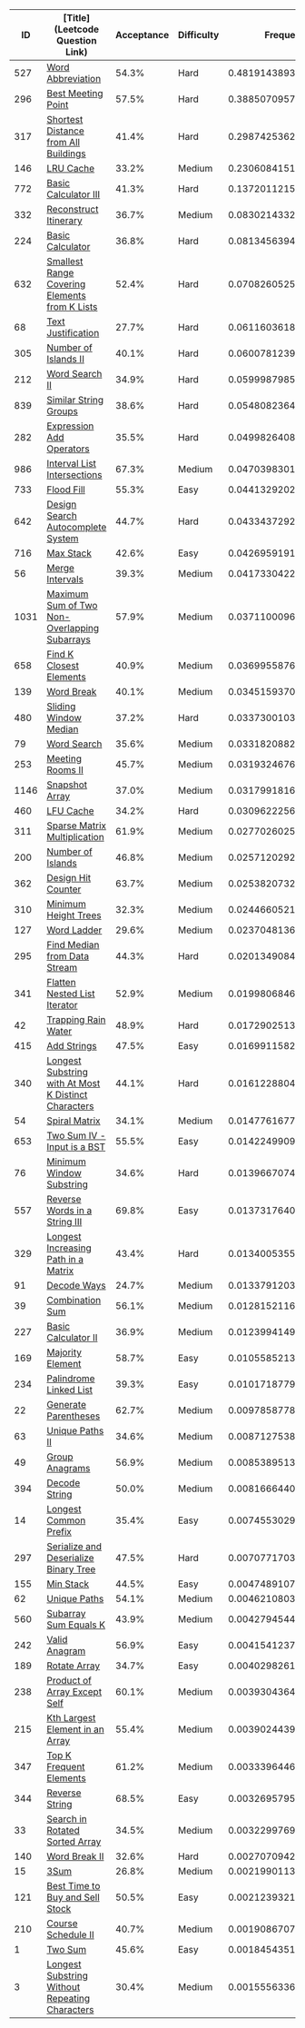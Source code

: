 |ID|[Title](Leetcode Question Link)|Acceptance|Difficulty|Frequency|
|----|-----|----|---|---|
|527|[Word Abbreviation]( https://leetcode.com/problems/word-abbreviation)|54.3%|Hard|0.4819143893795129|
|296|[Best Meeting Point]( https://leetcode.com/problems/best-meeting-point)|57.5%|Hard|0.388507095744267|
|317|[Shortest Distance from All Buildings]( https://leetcode.com/problems/shortest-distance-from-all-buildings)|41.4%|Hard|0.29874253625209474|
|146|[LRU Cache]( https://leetcode.com/problems/lru-cache)|33.2%|Medium|0.23060841514873096|
|772|[Basic Calculator III]( https://leetcode.com/problems/basic-calculator-iii)|41.3%|Hard|0.13720112151348504|
|332|[Reconstruct Itinerary]( https://leetcode.com/problems/reconstruct-itinerary)|36.7%|Medium|0.08302143328026106|
|224|[Basic Calculator]( https://leetcode.com/problems/basic-calculator)|36.8%|Hard|0.0813456394539524|
|632|[Smallest Range Covering Elements from K Lists]( https://leetcode.com/problems/smallest-range-covering-elements-from-k-lists)|52.4%|Hard|0.07082605256861242|
|68|[Text Justification]( https://leetcode.com/problems/text-justification)|27.7%|Hard|0.06116036187169583|
|305|[Number of Islands II]( https://leetcode.com/problems/number-of-islands-ii)|40.1%|Hard|0.06007812394328337|
|212|[Word Search II]( https://leetcode.com/problems/word-search-ii)|34.9%|Hard|0.05999879858378973|
|839|[Similar String Groups]( https://leetcode.com/problems/similar-string-groups)|38.6%|Hard|0.05480823649499502|
|282|[Expression Add Operators]( https://leetcode.com/problems/expression-add-operators)|35.5%|Hard|0.049982640867735496|
|986|[Interval List Intersections]( https://leetcode.com/problems/interval-list-intersections)|67.3%|Medium|0.04703983015489417|
|733|[Flood Fill]( https://leetcode.com/problems/flood-fill)|55.3%|Easy|0.04413292021115189|
|642|[Design Search Autocomplete System]( https://leetcode.com/problems/design-search-autocomplete-system)|44.7%|Hard|0.04334372921647208|
|716|[Max Stack]( https://leetcode.com/problems/max-stack)|42.6%|Easy|0.042695919196489414|
|56|[Merge Intervals]( https://leetcode.com/problems/merge-intervals)|39.3%|Medium|0.04173304225331761|
|1031|[Maximum Sum of Two Non-Overlapping Subarrays]( https://leetcode.com/problems/maximum-sum-of-two-non-overlapping-subarrays)|57.9%|Medium|0.03711000965123125|
|658|[Find K Closest Elements]( https://leetcode.com/problems/find-k-closest-elements)|40.9%|Medium|0.03699558767659505|
|139|[Word Break]( https://leetcode.com/problems/word-break)|40.1%|Medium|0.03451593709018879|
|480|[Sliding Window Median]( https://leetcode.com/problems/sliding-window-median)|37.2%|Hard|0.03373001037669306|
|79|[Word Search]( https://leetcode.com/problems/word-search)|35.6%|Medium|0.03318208821436187|
|253|[Meeting Rooms II]( https://leetcode.com/problems/meeting-rooms-ii)|45.7%|Medium|0.03193246767820989|
|1146|[Snapshot Array]( https://leetcode.com/problems/snapshot-array)|37.0%|Medium|0.0317991816929387|
|460|[LFU Cache]( https://leetcode.com/problems/lfu-cache)|34.2%|Hard|0.030962225603966897|
|311|[Sparse Matrix Multiplication]( https://leetcode.com/problems/sparse-matrix-multiplication)|61.9%|Medium|0.027702602549335792|
|200|[Number of Islands]( https://leetcode.com/problems/number-of-islands)|46.8%|Medium|0.025712029212602353|
|362|[Design Hit Counter]( https://leetcode.com/problems/design-hit-counter)|63.7%|Medium|0.025382073271417165|
|310|[Minimum Height Trees]( https://leetcode.com/problems/minimum-height-trees)|32.3%|Medium|0.02446605215440636|
|127|[Word Ladder]( https://leetcode.com/problems/word-ladder)|29.6%|Medium|0.023704813655166343|
|295|[Find Median from Data Stream]( https://leetcode.com/problems/find-median-from-data-stream)|44.3%|Hard|0.0201349084090559|
|341|[Flatten Nested List Iterator]( https://leetcode.com/problems/flatten-nested-list-iterator)|52.9%|Medium|0.019980684690483426|
|42|[Trapping Rain Water]( https://leetcode.com/problems/trapping-rain-water)|48.9%|Hard|0.017290251352643615|
|415|[Add Strings]( https://leetcode.com/problems/add-strings)|47.5%|Easy|0.016991158247219373|
|340|[Longest Substring with At Most K Distinct Characters]( https://leetcode.com/problems/longest-substring-with-at-most-k-distinct-characters)|44.1%|Hard|0.016122880486563188|
|54|[Spiral Matrix]( https://leetcode.com/problems/spiral-matrix)|34.1%|Medium|0.014776167707688753|
|653|[Two Sum IV - Input is a BST]( https://leetcode.com/problems/two-sum-iv-input-is-a-bst)|55.5%|Easy|0.014224990931347289|
|76|[Minimum Window Substring]( https://leetcode.com/problems/minimum-window-substring)|34.6%|Hard|0.013966707481708198|
|557|[Reverse Words in a String III]( https://leetcode.com/problems/reverse-words-in-a-string-iii)|69.8%|Easy|0.013731764001315941|
|329|[Longest Increasing Path in a Matrix]( https://leetcode.com/problems/longest-increasing-path-in-a-matrix)|43.4%|Hard|0.013400535537482126|
|91|[Decode Ways]( https://leetcode.com/problems/decode-ways)|24.7%|Medium|0.013379120336324091|
|39|[Combination Sum]( https://leetcode.com/problems/combination-sum)|56.1%|Medium|0.012815211692867591|
|227|[Basic Calculator II]( https://leetcode.com/problems/basic-calculator-ii)|36.9%|Medium|0.01239941490503826|
|169|[Majority Element]( https://leetcode.com/problems/majority-element)|58.7%|Easy|0.010558521365115802|
|234|[Palindrome Linked List]( https://leetcode.com/problems/palindrome-linked-list)|39.3%|Easy|0.010171877938733932|
|22|[Generate Parentheses]( https://leetcode.com/problems/generate-parentheses)|62.7%|Medium|0.009785877810632554|
|63|[Unique Paths II]( https://leetcode.com/problems/unique-paths-ii)|34.6%|Medium|0.008712753874961187|
|49|[Group Anagrams]( https://leetcode.com/problems/group-anagrams)|56.9%|Medium|0.008538951314232168|
|394|[Decode String]( https://leetcode.com/problems/decode-string)|50.0%|Medium|0.008166644000272283|
|14|[Longest Common Prefix]( https://leetcode.com/problems/longest-common-prefix)|35.4%|Easy|0.00745530292090591|
|297|[Serialize and Deserialize Binary Tree]( https://leetcode.com/problems/serialize-and-deserialize-binary-tree)|47.5%|Hard|0.007077170374085099|
|155|[Min Stack]( https://leetcode.com/problems/min-stack)|44.5%|Easy|0.00474891074128171|
|62|[Unique Paths]( https://leetcode.com/problems/unique-paths)|54.1%|Medium|0.004621080312067025|
|560|[Subarray Sum Equals K]( https://leetcode.com/problems/subarray-sum-equals-k)|43.9%|Medium|0.004279454482267064|
|242|[Valid Anagram]( https://leetcode.com/problems/valid-anagram)|56.9%|Easy|0.004154123743115972|
|189|[Rotate Array]( https://leetcode.com/problems/rotate-array)|34.7%|Easy|0.004029826126500844|
|238|[Product of Array Except Self]( https://leetcode.com/problems/product-of-array-except-self)|60.1%|Medium|0.003930436424724545|
|215|[Kth Largest Element in an Array]( https://leetcode.com/problems/kth-largest-element-in-an-array)|55.4%|Medium|0.003902443976931749|
|347|[Top K Frequent Elements]( https://leetcode.com/problems/top-k-frequent-elements)|61.2%|Medium|0.0033396446491217604|
|344|[Reverse String]( https://leetcode.com/problems/reverse-string)|68.5%|Easy|0.003269579502519813|
|33|[Search in Rotated Sorted Array]( https://leetcode.com/problems/search-in-rotated-sorted-array)|34.5%|Medium|0.003229976968332634|
|140|[Word Break II]( https://leetcode.com/problems/word-break-ii)|32.6%|Hard|0.0027070942357783584|
|15|[3Sum]( https://leetcode.com/problems/3sum)|26.8%|Medium|0.0021990113314367685|
|121|[Best Time to Buy and Sell Stock]( https://leetcode.com/problems/best-time-to-buy-and-sell-stock)|50.5%|Easy|0.0021239321954525975|
|210|[Course Schedule II]( https://leetcode.com/problems/course-schedule-ii)|40.7%|Medium|0.0019086707135282834|
|1|[Two Sum]( https://leetcode.com/problems/two-sum)|45.6%|Easy|0.00184543512358731|
|3|[Longest Substring Without Repeating Characters]( https://leetcode.com/problems/longest-substring-without-repeating-characters)|30.4%|Medium|0.0015556336509412823|

